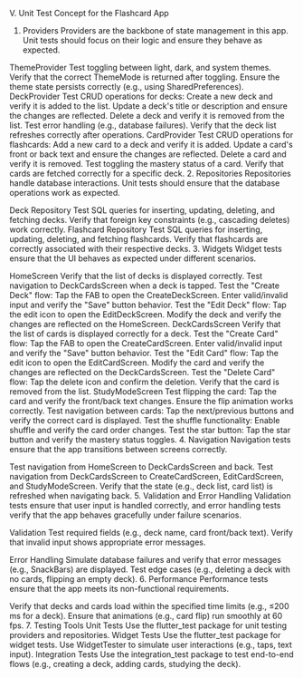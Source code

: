V. Unit Test Concept for the Flashcard App
1. Providers
Providers are the backbone of state management in this app. Unit tests should focus on their logic and ensure they behave as expected.

ThemeProvider
Test toggling between light, dark, and system themes.
Verify that the correct ThemeMode is returned after toggling.
Ensure the theme state persists correctly (e.g., using SharedPreferences).
DeckProvider
Test CRUD operations for decks:
Create a new deck and verify it is added to the list.
Update a deck's title or description and ensure the changes are reflected.
Delete a deck and verify it is removed from the list.
Test error handling (e.g., database failures).
Verify that the deck list refreshes correctly after operations.
CardProvider
Test CRUD operations for flashcards:
Add a new card to a deck and verify it is added.
Update a card's front or back text and ensure the changes are reflected.
Delete a card and verify it is removed.
Test toggling the mastery status of a card.
Verify that cards are fetched correctly for a specific deck.
2. Repositories
Repositories handle database interactions. Unit tests should ensure that the database operations work as expected.

Deck Repository
Test SQL queries for inserting, updating, deleting, and fetching decks.
Verify that foreign key constraints (e.g., cascading deletes) work correctly.
Flashcard Repository
Test SQL queries for inserting, updating, deleting, and fetching flashcards.
Verify that flashcards are correctly associated with their respective decks.
3. Widgets
Widget tests ensure that the UI behaves as expected under different scenarios.

HomeScreen
Verify that the list of decks is displayed correctly.
Test navigation to DeckCardsScreen when a deck is tapped.
Test the "Create Deck" flow:
Tap the FAB to open the CreateDeckScreen.
Enter valid/invalid input and verify the "Save" button behavior.
Test the "Edit Deck" flow:
Tap the edit icon to open the EditDeckScreen.
Modify the deck and verify the changes are reflected on the HomeScreen.
DeckCardsScreen
Verify that the list of cards is displayed correctly for a deck.
Test the "Create Card" flow:
Tap the FAB to open the CreateCardScreen.
Enter valid/invalid input and verify the "Save" button behavior.
Test the "Edit Card" flow:
Tap the edit icon to open the EditCardScreen.
Modify the card and verify the changes are reflected on the DeckCardsScreen.
Test the "Delete Card" flow:
Tap the delete icon and confirm the deletion.
Verify that the card is removed from the list.
StudyModeScreen
Test flipping the card:
Tap the card and verify the front/back text changes.
Ensure the flip animation works correctly.
Test navigation between cards:
Tap the next/previous buttons and verify the correct card is displayed.
Test the shuffle functionality:
Enable shuffle and verify the card order changes.
Test the star button:
Tap the star button and verify the mastery status toggles.
4. Navigation
Navigation tests ensure that the app transitions between screens correctly.

Test navigation from HomeScreen to DeckCardsScreen and back.
Test navigation from DeckCardsScreen to CreateCardScreen, EditCardScreen, and StudyModeScreen.
Verify that the state (e.g., deck list, card list) is refreshed when navigating back.
5. Validation and Error Handling
Validation tests ensure that user input is handled correctly, and error handling tests verify that the app behaves gracefully under failure scenarios.

Validation
Test required fields (e.g., deck name, card front/back text).
Verify that invalid input shows appropriate error messages.

Error Handling
Simulate database failures and verify that error messages (e.g., SnackBars) are displayed.
Test edge cases (e.g., deleting a deck with no cards, flipping an empty deck).
6. Performance
Performance tests ensure that the app meets its non-functional requirements.

Verify that decks and cards load within the specified time limits (e.g., ≤200 ms for a deck).
Ensure that animations (e.g., card flip) run smoothly at 60 fps.
7. Testing Tools
Unit Tests
Use the flutter_test package for unit testing providers and repositories.
Widget Tests
Use the flutter_test package for widget tests.
Use WidgetTester to simulate user interactions (e.g., taps, text input).
Integration Tests
Use the integration_test package to test end-to-end flows (e.g., creating a deck, adding cards, studying the deck).

